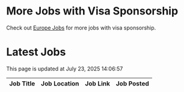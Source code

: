 # More Jobs with Visa Sponsorship

Check out [Europe Jobs](https://github.com/sureshparimi/europejobs#latest-jobs) for more jobs with visa sponsorship.

# Latest Jobs

This page is updated at July 23, 2025 14:06:57

| Job Title | Job Location | Job Link | Job Posted |
| --- | --- | --- | --- |
